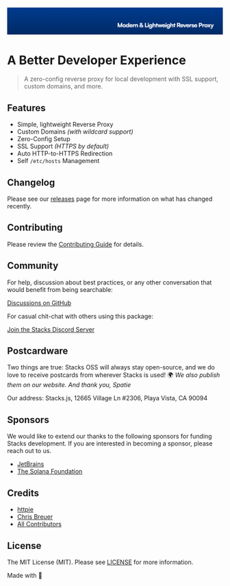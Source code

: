 <p align="center"><img src="https://github.com/stacksjs/rpx/blob/main/.github/art/cover.jpg?raw=true" alt="Social Card of this repo"></p>

# A Better Developer Experience

> A zero-config reverse proxy for local development with SSL support, custom domains, and more.

## Features

- Simple, lightweight Reverse Proxy
- Custom Domains _(with wildcard support)_
- Zero-Config Setup
- SSL Support _(HTTPS by default)_
- Auto HTTP-to-HTTPS Redirection
- Self `/etc/hosts` Management

## Changelog

Please see our [releases](https://github.com/stacksjs/stacks/releases) page for more information on what has changed recently.

## Contributing

Please review the [Contributing Guide](https://github.com/stacksjs/contributing) for details.

## Community

For help, discussion about best practices, or any other conversation that would benefit from being searchable:

[Discussions on GitHub](https://github.com/stacksjs/stacks/discussions)

For casual chit-chat with others using this package:

[Join the Stacks Discord Server](https://discord.gg/stacksjs)

## Postcardware

Two things are true: Stacks OSS will always stay open-source, and we do love to receive postcards from wherever Stacks is used! 🌍 _We also publish them on our website. And thank you, Spatie_

Our address: Stacks.js, 12665 Village Ln #2306, Playa Vista, CA 90094

## Sponsors

We would like to extend our thanks to the following sponsors for funding Stacks development. If you are interested in becoming a sponsor, please reach out to us.

- [JetBrains](https://www.jetbrains.com/)
- [The Solana Foundation](https://solana.com/)

## Credits

- [httpie](https://httpie.io/)
- [Chris Breuer](https://github.com/chrisbbreuer)
- [All Contributors](https://github.com/stacksjs/rpx/graphs/contributors)

## License

The MIT License (MIT). Please see [LICENSE](https://github.com/stacksjs/stacks/tree/main/LICENSE.md) for more information.

Made with 💙

<!-- Badges -->

<!-- [codecov-src]: https://img.shields.io/codecov/c/gh/stacksjs/rpx/main?style=flat-square
[codecov-href]: https://codecov.io/gh/stacksjs/rpx -->
